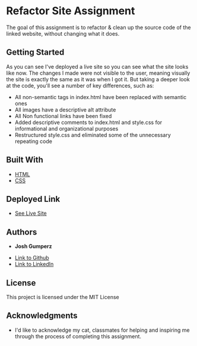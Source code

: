 # Refactor Site Assignment

The goal of this assignment is to refactor & clean up the source code of the linked website, without changing what it does. 

## Getting Started

As you can see I've deployed a live site so you can see what the site looks like now. The changes I made were not visible to the user, meaning visually the site is exactly the same as it was when I got it. But taking a deeper look at the code, you'll see a number of key differences, such as:
- All non-semantic tags in index.html have been replaced with semantic ones
- All images have a descriptive alt attribute
- All Non functional links have been fixed
- Added descriptive comments to index.html and style.css for informational and organizational purposes
- Restructured style.css and eliminated some of the unnecessary repeating code

## Built With

* [HTML](https://developer.mozilla.org/en-US/docs/Web/HTML)
* [CSS](https://developer.mozilla.org/en-US/docs/Web/CSS)

## Deployed Link

* [See Live Site](#)


## Authors

* **Josh Gumperz** 

- [Link to Github](https://github.com/)
- [Link to LinkedIn](https://www.linkedin.com/)

## License

This project is licensed under the MIT License 

## Acknowledgments

* I'd like to acknowledge my cat, classmates for helping and inspiring me through the process of completing this assignment.